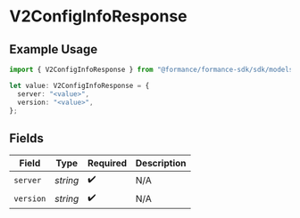 # V2ConfigInfoResponse

## Example Usage

```typescript
import { V2ConfigInfoResponse } from "@formance/formance-sdk/sdk/models/shared";

let value: V2ConfigInfoResponse = {
  server: "<value>",
  version: "<value>",
};
```

## Fields

| Field              | Type               | Required           | Description        |
| ------------------ | ------------------ | ------------------ | ------------------ |
| `server`           | *string*           | :heavy_check_mark: | N/A                |
| `version`          | *string*           | :heavy_check_mark: | N/A                |
